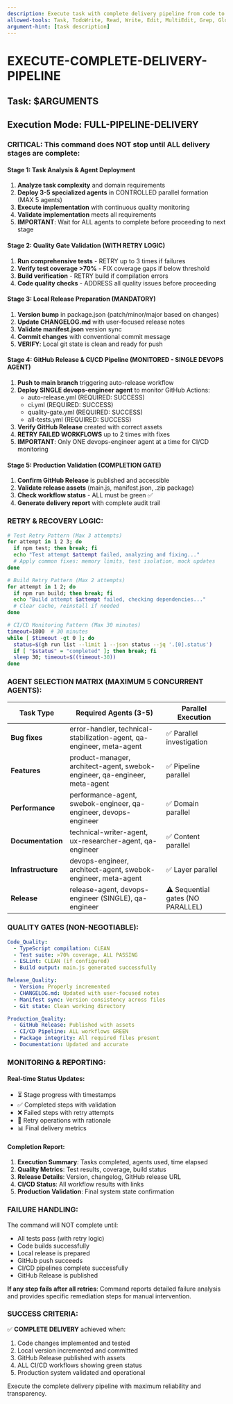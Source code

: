 ```yaml
---
description: Execute task with complete delivery pipeline from code to production
allowed-tools: Task, TodoWrite, Read, Write, Edit, MultiEdit, Grep, Glob, LS, Bash, WebSearch, WebFetch
argument-hint: [task description]
---
```


# EXECUTE-COMPLETE-DELIVERY-PIPELINE

## Task: $ARGUMENTS

## Execution Mode: FULL-PIPELINE-DELIVERY

### CRITICAL: This command does NOT stop until ALL delivery stages are complete:

#### Stage 1: Task Analysis & Agent Deployment
1. **Analyze task complexity** and domain requirements
2. **Deploy 3-5 specialized agents** in CONTROLLED parallel formation (MAX 5 agents)
3. **Execute implementation** with continuous quality monitoring
4. **Validate implementation** meets all requirements
5. **IMPORTANT**: Wait for ALL agents to complete before proceeding to next stage

#### Stage 2: Quality Gate Validation (WITH RETRY LOGIC)
1. **Run comprehensive tests** - RETRY up to 3 times if failures
2. **Verify test coverage >70%** - FIX coverage gaps if below threshold
3. **Build verification** - RETRY build if compilation errors
4. **Code quality checks** - ADDRESS all quality issues before proceeding

#### Stage 3: Local Release Preparation (MANDATORY)
1. **Version bump** in package.json (patch/minor/major based on changes)
2. **Update CHANGELOG.md** with user-focused release notes
3. **Validate manifest.json** version sync
4. **Commit changes** with conventional commit message
5. **VERIFY**: Local git state is clean and ready for push

#### Stage 4: GitHub Release & CI/CD Pipeline (MONITORED - SINGLE DEVOPS AGENT)
1. **Push to main branch** triggering auto-release workflow
2. **Deploy SINGLE devops-engineer agent** to monitor GitHub Actions:
   - auto-release.yml (REQUIRED: SUCCESS)
   - ci.yml (REQUIRED: SUCCESS) 
   - quality-gate.yml (REQUIRED: SUCCESS)
   - all-tests.yml (REQUIRED: SUCCESS)
3. **Verify GitHub Release** created with correct assets
4. **RETRY FAILED WORKFLOWS** up to 2 times with fixes
5. **IMPORTANT**: Only ONE devops-engineer agent at a time for CI/CD monitoring

#### Stage 5: Production Validation (COMPLETION GATE)
1. **Confirm GitHub Release** is published and accessible
2. **Validate release assets** (main.js, manifest.json, .zip package)
3. **Check workflow status** - ALL must be green ✅
4. **Generate delivery report** with complete audit trail

### RETRY & RECOVERY LOGIC:

```bash
# Test Retry Pattern (Max 3 attempts)
for attempt in 1 2 3; do
  if npm test; then break; fi
  echo "Test attempt $attempt failed, analyzing and fixing..."
  # Apply common fixes: memory limits, test isolation, mock updates
done

# Build Retry Pattern (Max 2 attempts)
for attempt in 1 2; do
  if npm run build; then break; fi
  echo "Build attempt $attempt failed, checking dependencies..."
  # Clear cache, reinstall if needed
done

# CI/CD Monitoring Pattern (Max 30 minutes)
timeout=1800  # 30 minutes
while [ $timeout -gt 0 ]; do
  status=$(gh run list --limit 1 --json status --jq '.[0].status')
  if [ "$status" = "completed" ]; then break; fi
  sleep 30; timeout=$((timeout-30))
done
```

### AGENT SELECTION MATRIX (MAXIMUM 5 CONCURRENT AGENTS):

| Task Type | Required Agents (3-5) | Parallel Execution |
|-----------|----------------------|-------------------|
| **Bug fixes** | error-handler, technical-stabilization-agent, qa-engineer, meta-agent | ✅ Parallel investigation |
| **Features** | product-manager, architect-agent, swebok-engineer, qa-engineer, meta-agent | ✅ Pipeline parallel |
| **Performance** | performance-agent, swebok-engineer, qa-engineer, devops-engineer | ✅ Domain parallel |
| **Documentation** | technical-writer-agent, ux-researcher-agent, qa-engineer | ✅ Content parallel |
| **Infrastructure** | devops-engineer, architect-agent, swebok-engineer, meta-agent | ✅ Layer parallel |
| **Release** | release-agent, devops-engineer (SINGLE), qa-engineer | ⚠️ Sequential gates (NO PARALLEL) |

### QUALITY GATES (NON-NEGOTIABLE):

```yaml
Code_Quality:
  - TypeScript compilation: CLEAN
  - Test suite: >70% coverage, ALL PASSING
  - ESLint: CLEAN (if configured)
  - Build output: main.js generated successfully

Release_Quality:
  - Version: Properly incremented
  - CHANGELOG.md: Updated with user-focused notes
  - Manifest sync: Version consistency across files
  - Git state: Clean working directory

Production_Quality:
  - GitHub Release: Published with assets
  - CI/CD Pipeline: ALL workflows GREEN
  - Package integrity: All required files present
  - Documentation: Updated and accurate
```

### MONITORING & REPORTING:

#### Real-time Status Updates:
- ⏳ Stage progress with timestamps
- ✅ Completed steps with validation
- ❌ Failed steps with retry attempts
- 🔄 Retry operations with rationale
- 📊 Final delivery metrics

#### Completion Report:
1. **Execution Summary**: Tasks completed, agents used, time elapsed
2. **Quality Metrics**: Test results, coverage, build status
3. **Release Details**: Version, changelog, GitHub release URL
4. **CI/CD Status**: All workflow results with links
5. **Production Validation**: Final system state confirmation

### FAILURE HANDLING:

The command will NOT complete until:
- All tests pass (with retry logic)
- Code builds successfully 
- Local release is prepared
- GitHub push succeeds
- CI/CD pipelines complete successfully
- GitHub Release is published

**If any step fails after all retries**: Command reports detailed failure analysis and provides specific remediation steps for manual intervention.

### SUCCESS CRITERIA:

✅ **COMPLETE DELIVERY** achieved when:
1. Code changes implemented and tested
2. Local version incremented and committed
3. GitHub Release published with assets
4. ALL CI/CD workflows showing green status
5. Production system validated and operational

Execute the complete delivery pipeline with maximum reliability and transparency.